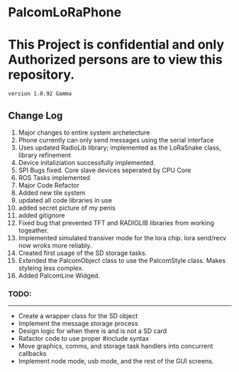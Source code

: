 # PalcomLoRaPhone
<h1><b>This Project is confidential and only Authorized persons are to view this repository.</b></h1>
<code>version 1.0.92 Gamma</code>

<h2>Change Log</h2>
<ol>
<li>Major changes to entire system archetecture</li>
<li>Phone currently can only send messages using the serial interface</li>
<li>Uses updated RadioLib library; implemented as the LoRaSnake class, library refinement</li>
<li>Device initaliziation successfully implemented.</li>
<li>SPI Bugs fixed. Core slave devices seperated by CPU Core</li>
<li>ROS Tasks implemented</li>
<li>Major Code Refactor</li>
<li>Added new tile system</li>
<li>updated all code libraries in use</li>
<li>added secret picture of my penis</li>
<li>added gitignore</li>
<li>Fixed bug that prevented TFT and RADIOLIB libraries from working togeather.</li>
<li>Implemented simulated transiver mode for the lora chip. lora send/recv now wroks more reliably.</li>
<li>Created first usage of the SD storage tasks.</li>
<li>Extended the PalcomObject class to use the PalcomStyle class. Makes styleing less complex.</li>
<li>Added PalcomLine Widged.</li>
</ol>

<h3>TODO:</h3>
<hr/>
<ul>
<li>Create a wrapper class for the SD object</li>
<li>Implement the message storage process</li>
<li>Design logic for when there is and is not a SD card</li>
<li>Rafactor code to use proper #include syntax</li>
<li>Move graphics, comms, and storage task handlers into concurrent callbacks</li>
<li>Implement node mode, usb mode, and the rest of the GUI screens.</li>
</ul>
